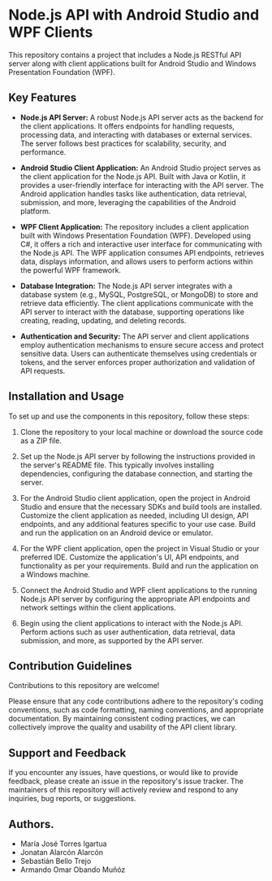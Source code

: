 # Node.js API with Android Studio and WPF Clients

This repository contains a project that includes a Node.js RESTful API server along with client applications built for Android Studio and Windows Presentation Foundation (WPF).

## Key Features

- **Node.js API Server:** A robust Node.js API server acts as the backend for the client applications. It offers endpoints for handling requests, processing data, and interacting with databases or external services. The server follows best practices for scalability, security, and performance.

- **Android Studio Client Application:** An Android Studio project serves as the client application for the Node.js API. Built with Java or Kotlin, it provides a user-friendly interface for interacting with the API server. The Android application handles tasks like authentication, data retrieval, submission, and more, leveraging the capabilities of the Android platform.

- **WPF Client Application:** The repository includes a client application built with Windows Presentation Foundation (WPF). Developed using C#, it offers a rich and interactive user interface for communicating with the Node.js API. The WPF application consumes API endpoints, retrieves data, displays information, and allows users to perform actions within the powerful WPF framework.

- **Database Integration:** The Node.js API server integrates with a database system (e.g., MySQL, PostgreSQL, or MongoDB) to store and retrieve data efficiently. The client applications communicate with the API server to interact with the database, supporting operations like creating, reading, updating, and deleting records.

- **Authentication and Security:** The API server and client applications employ authentication mechanisms to ensure secure access and protect sensitive data. Users can authenticate themselves using credentials or tokens, and the server enforces proper authorization and validation of API requests.

## Installation and Usage

To set up and use the components in this repository, follow these steps:

1. Clone the repository to your local machine or download the source code as a ZIP file.

2. Set up the Node.js API server by following the instructions provided in the server's README file. This typically involves installing dependencies, configuring the database connection, and starting the server.

3. For the Android Studio client application, open the project in Android Studio and ensure that the necessary SDKs and build tools are installed. Customize the client application as needed, including UI design, API endpoints, and any additional features specific to your use case. Build and run the application on an Android device or emulator.

4. For the WPF client application, open the project in Visual Studio or your preferred IDE. Customize the application's UI, API endpoints, and functionality as per your requirements. Build and run the application on a Windows machine.

5. Connect the Android Studio and WPF client applications to the running Node.js API server by configuring the appropriate API endpoints and network settings within the client applications.

6. Begin using the client applications to interact with the Node.js API. Perform actions such as user authentication, data retrieval, data submission, and more, as supported by the API server.

## Contribution Guidelines

Contributions to this repository are welcome!

Please ensure that any code contributions adhere to the repository's coding conventions, such as code formatting, naming conventions, and appropriate documentation. By maintaining consistent coding practices, we can collectively improve the quality and usability of the API client library.


## Support and Feedback

If you encounter any issues, have questions, or would like to provide feedback, please create an issue in the repository's issue tracker. The maintainers of this repository will actively review and respond to any inquiries, bug reports, or suggestions.

## Authors.

- María José Torres Igartua
- Jonatan Alarcón Alarcón
- Sebastián Bello Trejo
- Armando Omar Obando Muñóz